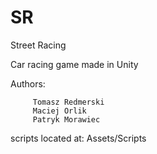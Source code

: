 # SR
Street Racing

Car racing game made in Unity

Authors:

         Tomasz Redmerski
         Maciej Orlik
         Patryk Morawiec
         
scripts located at: Assets/Scripts
